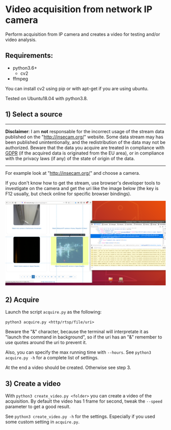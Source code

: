 # Video acquisition from network IP camera
Perform acquisition from IP camera and creates a video for testing and/or video analysis.

## Requirements:
- python3.6+
    - cv2
- ffmpeg

You can install cv2 using pip or with apt-get if you are using ubuntu.

Tested on Ubuntu18.04 with python3.8.

## 1) Select a source

---

**Disclaimer**: I am **not** responsable for the incorrect usage of the stream data published on the "http://insecam.org/" website. Some data stream may has been published unintentionally, and the redistribution of the data may not be authorized. Beware that the data you acquire are treated in compliance with [GDPR](https://eur-lex.europa.eu/eli/reg/2016/679/oj) (if the acquired data is originated from the EU area), or in compliance with the privacy laws (if any) of the state of origin of the data.

---

For example look at "http://insecam.org/" and choose a camera.

If you don't know how to get the stream, use browser's developer tools to investigate on the camera and get the uri like the image below (the key is F12 usually, but check online for specific browser bindings).

![alt text](doc/example.png "How to get uri from browser")

## 2) Acquire

Launch the script `acquire.py` as the following:

`python3 acquire.py <http/rtsp/file/uri>`

Beware the "&" character, because the terminal will interpretate it as "launch the command in background", so if the uri has an "&" remember to use quotes around the uri to prevent it.

Also, you can specify the max running time with `--hours`. See `python3 acquire.py -h` for a complete list of settings.

At the end a video should be created. Otherwise see step 3.

## 3) Create a video

With `python3 create_video.py <folder>` you can create a video of the acquisition. By default the video has 1 frame for second, tweak the `--speed` parameter to get a good result.

See `python3 create_video.py -h` for the settings. Especially if you used some custom setting in `acquire.py`.

